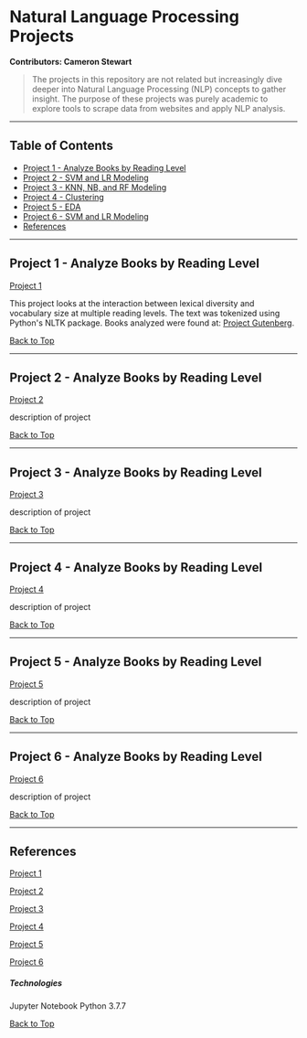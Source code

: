 
<a name="BackToTop"></a>


# Natural Language Processing Projects

**Contributors: Cameron Stewart**

>The projects in this repository are not related but increasingly dive deeper into Natural Language Processing (NLP) concepts to gather insight. The purpose of these projects was purely academic to explore tools to scrape data from websites and apply NLP analysis.

---

## Table of Contents
- [Project 1 - Analyze Books by Reading Level](#P1)
- [Project 2 - SVM and LR Modeling](#P2)
- [Project 3 - KNN, NB, and RF Modeling](#P3)
- [Project 4 - Clustering](#P4)
- [Project 5 - EDA](#P5)
- [Project 6 - SVM and LR Modeling](#P6)
- [References](#References)

---

<a name="P1"></a>

## Project 1 - Analyze Books by Reading Level

[Project 1](../main/Project%201/Project_1.ipynb)

This project looks at the interaction between lexical diversity and vocabulary size at multiple reading levels. The text was tokenized using Python's NLTK package. Books analyzed were found at: [Project Gutenberg](http://www.gutenberg.org/ebooks/bookshelf/215).

[Back to Top](#BackToTop)

---

<a name="P2"></a>

## Project 2 - Analyze Books by Reading Level

[Project 2](../main/Project%202/Project_2.ipynb)

description of project

[Back to Top](#BackToTop)

---

<a name="P3"></a>

## Project 3 - Analyze Books by Reading Level

[Project 3](../main/Project%203/Project_3.ipynb)

description of project

[Back to Top](#BackToTop)

---

<a name="P4"></a>

## Project 4 - Analyze Books by Reading Level

[Project 4](../main/Project%204/Project_4.ipynb)

description of project

[Back to Top](#BackToTop)

---

<a name="P5"></a>

## Project 5 - Analyze Books by Reading Level

[Project 5](../main/Project%205/Project_5.ipynb)

description of project

[Back to Top](#BackToTop)

---

<a name="P6"></a>

## Project 6 - Analyze Books by Reading Level

[Project 6](../main/Project%206/Project_6.ipynb)

description of project

[Back to Top](#BackToTop)

---

<a name="References"></a>

## References

[Project 1](../main/Project%201/Project_1.ipynb)

[Project 2](../main/Project%202/Project_2.ipynb)

[Project 3](../main/Project%203/Project_3.ipynb)

[Project 4](../main/Project%204/Project_4.ipynb)

[Project 5](../main/Project%205/Project_5.ipynb)

[Project 6](../main/Project%206/Project_6.ipynb)


##### Technologies

Jupyter Notebook 
Python 3.7.7

[Back to Top](#BackToTop)
